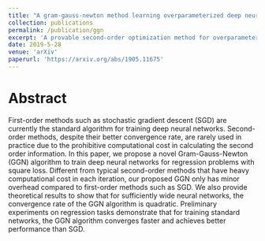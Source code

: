 ```yaml
---
title: "A gram-gauss-newton method learning overparameterized deep neural networks for regression problems"
collection: publications
permalink: /publication/ggn
excerpt: 'A provable second-order optimization method for overparameterized network on regression problem! As light as SGD at each iteration but converge much faster than SGD for real world application.'
date: 2019-5-28
venue: 'arXiv'
paperurl: 'https://arxiv.org/abs/1905.11675'
---
```

# Abstract

First-order methods such as stochastic gradient descent (SGD) are currently the standard algorithm for training deep neural networks. Second-order methods, despite their better convergence rate, are rarely used in practice due to the prohibitive computational cost in calculating the second order information. In this paper, we propose a novel Gram-Gauss-Newton (GGN) algorithm to train deep neural networks for regression problems with square loss. Different from typical second-order methods that have heavy computational cost in each iteration, our proposed GGN only has minor overhead compared to first-order methods such as SGD. We also provide theoretical results to show that for sufficiently wide neural networks, the convergence rate of the GGN algorithm is quadratic. Preliminary experiments on regression tasks demonstrate that for training standard networks, the GGN algorithm converges faster and achieves better performance than SGD.